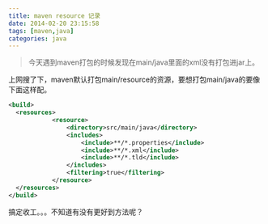 ```yaml
---
title: maven resource 记录
date: 2014-02-20 23:15:58
tags: [maven,java]
categories: java
---
```

> 今天遇到maven打包的时候发现在main/java里面的xml没有打包进jar上。

<!-- more -->
上网搜了下，maven默认打包main/resource的资源，要想打包main/java的要像下面这样配。
````xml
<build>
  <resources> 
            <resource> 
                <directory>src/main/java</directory> 
                <includes> 
                    <include>**/*.properties</include> 
                    <include>**/*.xml</include> 
                    <include>**/*.tld</include> 
                </includes> 
                <filtering>true</filtering> 
            </resource> 
  </resources> 
</build>
````
搞定收工。。。不知道有没有更好到方法呢？